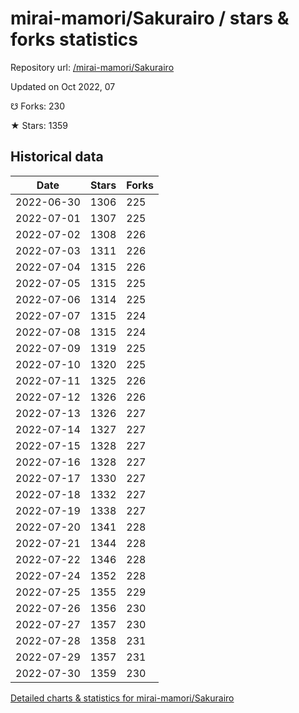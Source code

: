 # mirai-mamori/Sakurairo / stars & forks statistics

Repository url: [/mirai-mamori/Sakurairo](https://github.com/mirai-mamori/Sakurairo)

Updated on Oct 2022, 07

☋ Forks: 230

★ Stars: 1359

## Historical data
| Date | Stars | Forks |
|------|-------|-------|
| 2022-06-30 | 1306 | 225 | 
| 2022-07-01 | 1307 | 225 | 
| 2022-07-02 | 1308 | 226 | 
| 2022-07-03 | 1311 | 226 | 
| 2022-07-04 | 1315 | 226 | 
| 2022-07-05 | 1315 | 225 | 
| 2022-07-06 | 1314 | 225 | 
| 2022-07-07 | 1315 | 224 | 
| 2022-07-08 | 1315 | 224 | 
| 2022-07-09 | 1319 | 225 | 
| 2022-07-10 | 1320 | 225 | 
| 2022-07-11 | 1325 | 226 | 
| 2022-07-12 | 1326 | 226 | 
| 2022-07-13 | 1326 | 227 | 
| 2022-07-14 | 1327 | 227 | 
| 2022-07-15 | 1328 | 227 | 
| 2022-07-16 | 1328 | 227 | 
| 2022-07-17 | 1330 | 227 | 
| 2022-07-18 | 1332 | 227 | 
| 2022-07-19 | 1338 | 227 | 
| 2022-07-20 | 1341 | 228 | 
| 2022-07-21 | 1344 | 228 | 
| 2022-07-22 | 1346 | 228 | 
| 2022-07-24 | 1352 | 228 | 
| 2022-07-25 | 1355 | 229 | 
| 2022-07-26 | 1356 | 230 | 
| 2022-07-27 | 1357 | 230 | 
| 2022-07-28 | 1358 | 231 | 
| 2022-07-29 | 1357 | 231 | 
| 2022-07-30 | 1359 | 230 | 


[Detailed charts & statistics for mirai-mamori/Sakurairo](https://reviewgithub.com/rep/mirai-mamori/Sakurairo)
